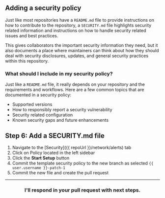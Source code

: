 ## Adding a security policy

Just like most repositories have a `README.md` file to provide instructions on how to contribute to the repository, a `SECURITY.md` file highlights security related information and instructions on how to handle security related issues and best practices.

This gives collaborators the important security information they need, but it also documents a place where maintainers can think about how they should deal with security disclosures, updates, and general security practices within this repository.

### What should I include in my security policy?

Just like a `README.md` file, it really depends on your repository and the requirements and workflows. Here are a few common topics that are documented in a security policy:

- Supported versions
- How to responsibly report a security vulnerability
- Security related configuration
- Known security gaps and future enhancements


## Step 6: Add a SECURITY.md file

1. Navigate to the [Security]({{ repoUrl }}/network/alerts) tab
1. Click on Policy located in the left sidebar
1. Click the **Start Setup** button
1. Commit the template security policy to the new branch as selected `{{ user.username }}-patch-1`
1. Commit the new file and create the pull request

<hr>
<h3 align="center">I'll respond in your pull request with next steps.</h3>
